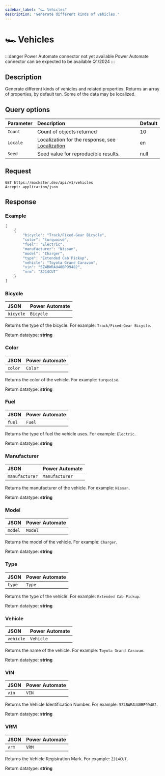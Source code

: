 ```yaml
---
sidebar_label: "🏎️ Vehicles"
description: "Generate different kinds of vehicles."
---
```


# 🏎️ Vehicles

:::danger Power Automate connector not yet available
Power Automate connector can be expected to be available Q1/2024
:::

## Description

Generate different kinds of vehicles and related properties. Returns an array of properties, by default ten. Some of the data may be localized.

## Query options

|Parameter|Description|Default|
|---------|:---------|---------|
|`Count`| Count of objects returned | 10 |
|`Locale`| Localization for the response, see [Localization](./../localization) | en |
|`Seed` | Seed value for reproducible results. | null |

## Request

```http title="HTTP"
GET https://mockster.dev/api/v1/vehicles
Accept: application/json  
```

## Response 

### Example 

```jsx title="JSON"
[
    {
        "bicycle": "Track/Fixed-Gear Bicycle",
        "color": "turquoise",
        "fuel": "Electric",
        "manufacturer": "Nissan",
        "model": "Charger",
        "type": "Extended Cab Pickup",
        "vehicle": "Toyota Grand Caravan",
        "vin": "5Z4BWRAU40BP99482",
        "vrm": "ZJ14CUT"
    }
]
```

### Bicycle

|JSON|Power Automate|
|:---------|:---------|
`bicycle`|`Bicycle`

Returns the type of the bicycle. For example: `Track/Fixed-Gear Bicycle`.

Return datatype: **string**

### Color

|JSON|Power Automate|
|:---------|:---------|
`color`|`Color`

Returns the color of the vehicle. For example: `turquoise`.

Return datatype: **string**

### Fuel

|JSON|Power Automate|
|:---------|:---------|
`fuel`|`Fuel`

Returns the type of fuel the vehicle uses. For example: `Electric`.

Return datatype: **string**

### Manufacturer

|JSON|Power Automate|
|:---------|:---------|
`manufacturer`|`Manufacturer`

Returns the manufacturer of the vehicle. For example: `Nissan`.

Return datatype: **string**

### Model

|JSON|Power Automate|
|:---------|:---------|
`model`|`Model`

Returns the model of the vehicle. For example: `Charger`.

Return datatype: **string**

### Type

|JSON|Power Automate|
|:---------|:---------|
`type`|`Type`

Returns the type of the vehicle. For example: `Extended Cab Pickup`.

Return datatype: **string**

### Vehicle

|JSON|Power Automate|
|:---------|:---------|
`vehicle`|`Vehicle`

Returns the name of the vehicle. For example: `Toyota Grand Caravan`.

Return datatype: **string**

### VIN

|JSON|Power Automate|
|:---------|:---------|
`vin`|`VIN`

Returns the Vehicle Identification Number. For example: `5Z4BWRAU40BP99482`.

Return datatype: **string**

### VRM

|JSON|Power Automate|
|:---------|:---------|
`vrm`|`VRM`

Returns the Vehicle Registration Mark. For example: `ZJ14CUT`.

Return datatype: **string**